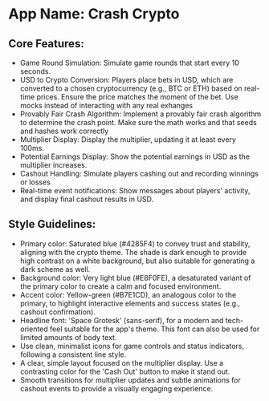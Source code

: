 # **App Name**: Crash Crypto

## Core Features:

- Game Round Simulation: Simulate game rounds that start every 10 seconds.
- USD to Crypto Conversion: Players place bets in USD, which are converted to a chosen cryptocurrency (e.g., BTC or ETH) based on real-time prices. Ensure the price matches the moment of the bet. Use mocks instead of interacting with any real exhanges
- Provably Fair Crash Algorithm: Implement a provably fair crash algorithm to determine the crash point. Make sure the math works and that seeds and hashes work correctly
- Multiplier Display: Display the multiplier, updating it at least every 100ms.
- Potential Earnings Display: Show the potential earnings in USD as the multiplier increases.
- Cashout Handling: Simulate players cashing out and recording winnings or losses
- Real-time event notifications: Show messages about players' activity, and display final cashout results in USD.

## Style Guidelines:

- Primary color: Saturated blue (#4285F4) to convey trust and stability, aligning with the crypto theme. The shade is dark enough to provide high contrast on a white background, but also suitable for generating a dark scheme as well.
- Background color: Very light blue (#E8F0FE), a desaturated variant of the primary color to create a calm and focused environment.
- Accent color: Yellow-green (#B7E1CD), an analogous color to the primary, to highlight interactive elements and success states (e.g., cashout confirmation).
- Headline font: 'Space Grotesk' (sans-serif), for a modern and tech-oriented feel suitable for the app's theme. This font can also be used for limited amounts of body text.
- Use clean, minimalist icons for game controls and status indicators, following a consistent line style.
- A clear, simple layout focused on the multiplier display. Use a contrasting color for the 'Cash Out' button to make it stand out.
- Smooth transitions for multiplier updates and subtle animations for cashout events to provide a visually engaging experience.